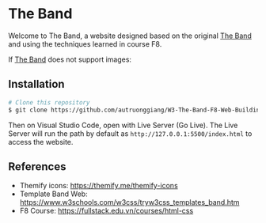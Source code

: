# The Band
Welcome to The Band, a website designed based on the original [The Band](https://www.w3schools.com/w3css/tryw3css_templates_band.htm) and using the techniques learned in course F8.

If [The Band](https://autruonggiang.github.io/W3-The-Band-F8-Web-Building/) does not support images:

## Installation

```bash
# Clone this repository
$ git clone https://github.com/autruonggiang/W3-The-Band-F8-Web-Building.git

```

Then on Visual Studio Code, open with Live Server (Go Live). The Live Server will run the path by default as `http://127.0.0.1:5500/index.html` to access the website.

## References
- Themify icons: https://themify.me/themify-icons
- Template Band Web: https://www.w3schools.com/w3css/tryw3css_templates_band.htm
- F8 Course: https://fullstack.edu.vn/courses/html-css
